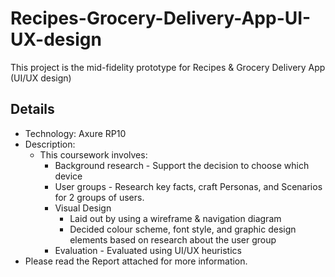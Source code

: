 # Recipes-Grocery-Delivery-App-UI-UX-design
This project is the mid-fidelity prototype for Recipes &amp; Grocery Delivery App (UI/UX design)


## Details
- Technology: Axure RP10
- Description:
  - This coursework involves:
    -  Background research - Support the decision to choose which device
    -  User groups - Research key facts, craft Personas, and Scenarios for 2 groups of users.
    -  Visual Design
          - Laid out by using a wireframe & navigation diagram
          - Decided colour scheme, font style, and graphic design elements based on research about the user group
    -  Evaluation - Evaluated using UI/UX heuristics
- Please read the Report attached for more information.
